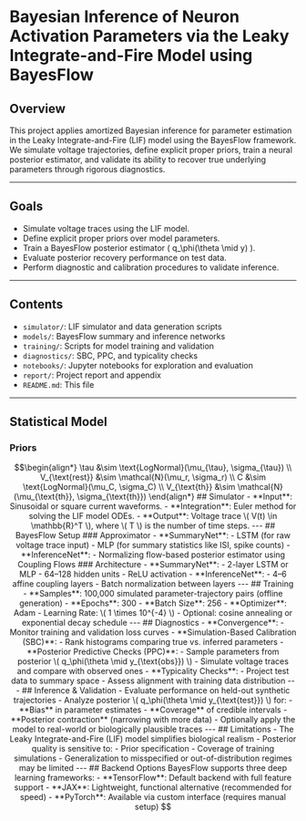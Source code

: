 # Bayesian Inference of Neuron Activation Parameters via the Leaky Integrate-and-Fire Model using BayesFlow

## Overview

This project applies amortized Bayesian inference for parameter estimation in the Leaky Integrate-and-Fire (LIF) model using the BayesFlow framework. We simulate voltage trajectories, define explicit proper priors, train a neural posterior estimator, and validate its ability to recover true underlying parameters through rigorous diagnostics.

---

## Goals

- Simulate voltage traces using the LIF model.
- Define explicit proper priors over model parameters.
- Train a BayesFlow posterior estimator \( q_\phi(\theta \mid y) \).
- Evaluate posterior recovery performance on test data.
- Perform diagnostic and calibration procedures to validate inference.

---

## Contents

- `simulator/`: LIF simulator and data generation scripts
- `models/`: BayesFlow summary and inference networks
- `training/`: Scripts for model training and validation
- `diagnostics/`: SBC, PPC, and typicality checks
- `notebooks/`: Jupyter notebooks for exploration and evaluation
- `report/`: Project report and appendix
- `README.md`: This file

---

## Statistical Model

### Priors

```math
\begin{align*}
\tau &\sim \text{LogNormal}(\mu_{\tau}, \sigma_{\tau}) \\
V_{\text{rest}} &\sim \mathcal{N}(\mu_r, \sigma_r) \\
C &\sim \text{LogNormal}(\mu_C, \sigma_C) \\
V_{\text{th}} &\sim \mathcal{N}(\mu_{\text{th}}, \sigma_{\text{th}})
\end{align*}

## Simulator

- **Input**: Sinusoidal or square current waveforms.
- **Integration**: Euler method for solving the LIF model ODEs.
- **Output**: Voltage trace \( V(t) \in \mathbb{R}^T \), where \( T \) is the number of time steps.

---

## BayesFlow Setup

### Approximator

- **SummaryNet**:  
  - LSTM (for raw voltage trace input)  
  - MLP (for summary statistics like ISI, spike counts)
- **InferenceNet**:  
  - Normalizing flow-based posterior estimator using Coupling Flows

### Architecture

- **SummaryNet**:  
  - 2-layer LSTM or MLP  
  - 64–128 hidden units  
  - ReLU activation
- **InferenceNet**:  
  - 4–6 affine coupling layers  
  - Batch normalization between layers

---

## Training

- **Samples**: 100,000 simulated parameter-trajectory pairs (offline generation)
- **Epochs**: 300
- **Batch Size**: 256
- **Optimizer**: Adam  
  - Learning Rate: \( 1 \times 10^{-4} \)  
  - Optional: cosine annealing or exponential decay schedule

---

## Diagnostics

- **Convergence**:  
  - Monitor training and validation loss curves

- **Simulation-Based Calibration (SBC)**:  
  - Rank histograms comparing true vs. inferred parameters

- **Posterior Predictive Checks (PPC)**:  
  - Sample parameters from posterior \( q_\phi(\theta \mid y_{\text{obs}}) \)  
  - Simulate voltage traces and compare with observed ones

- **Typicality Checks**:  
  - Project test data to summary space  
  - Assess alignment with training data distribution

---

## Inference & Validation

- Evaluate performance on held-out synthetic trajectories
- Analyze posterior \( q_\phi(\theta \mid y_{\text{test}}) \) for:
  - **Bias** in parameter estimates
  - **Coverage** of credible intervals
  - **Posterior contraction** (narrowing with more data)
- Optionally apply the model to real-world or biologically plausible traces

---

## Limitations

- The Leaky Integrate-and-Fire (LIF) model simplifies biological realism
- Posterior quality is sensitive to:
  - Prior specification
  - Coverage of training simulations
- Generalization to misspecified or out-of-distribution regimes may be limited

---

## Backend Options

BayesFlow supports three deep learning frameworks:

- **TensorFlow**: Default backend with full feature support
- **JAX**: Lightweight, functional alternative (recommended for speed)
- **PyTorch**: Available via custom interface (requires manual setup)
